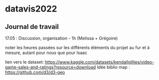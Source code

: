 # datavis2022

## Journal de travail
17.05 : Discussion, organisation - 1h (Melissa + Grégoire) 

noter les heures passées sur les différents éléments du projet au fur et à mesure, autant pour nous que pour Isaac

lien vers le dataset: https://www.kaggle.com/datasets/kendallgillies/video-game-sales-and-ratings?resource=download
Idée biblio map : https://github.com/d3/d3-geo

